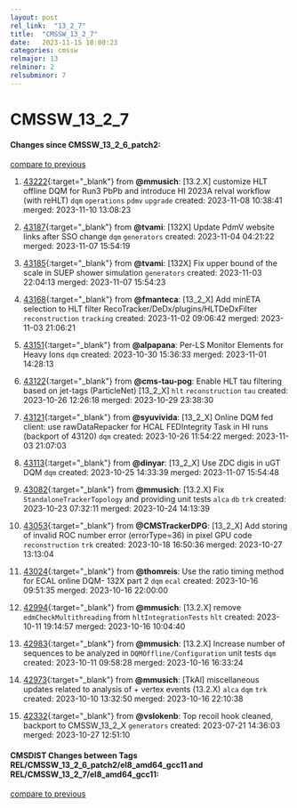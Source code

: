 ```yaml
---
layout: post
rel_link:  "13_2_7"
title:  "CMSSW_13_2_7"
date:   2023-11-15 10:00:23
categories: cmssw
relmajor: 13
relminor: 2
relsubminor: 7
---
```


# CMSSW_13_2_7
#### Changes since CMSSW_13_2_6_patch2:
[compare to previous](https://github.com/cms-sw/cmssw/compare/CMSSW_13_2_6_patch2...CMSSW_13_2_7)



1. [43222](http://github.com/cms-sw/cmssw/pull/43222){:target="_blank"}  from **@mmusich**: [13.2.X] customize HLT offline DQM for Run3 PbPb and introduce HI 2023A relval workflow (with reHLT) `dqm` `operations` `pdmv` `upgrade` created: 2023-11-08 10:38:41 merged: 2023-11-10 13:08:23

2. [43187](http://github.com/cms-sw/cmssw/pull/43187){:target="_blank"}  from **@tvami**: [132X] Update PdmV website links after SSO change `dqm` `generators` created: 2023-11-04 04:21:22 merged: 2023-11-07 15:54:19

3. [43185](http://github.com/cms-sw/cmssw/pull/43185){:target="_blank"}  from **@tvami**: [132X] Fix upper bound of the scale in SUEP shower simulation `generators` created: 2023-11-03 22:04:13 merged: 2023-11-07 15:54:23

4. [43168](http://github.com/cms-sw/cmssw/pull/43168){:target="_blank"}  from **@fmanteca**: [13_2_X] Add minETA selection to HLT filter RecoTracker/DeDx/plugins/HLTDeDxFilter `reconstruction` `tracking` created: 2023-11-02 09:06:42 merged: 2023-11-03 21:06:21

5. [43151](http://github.com/cms-sw/cmssw/pull/43151){:target="_blank"}  from **@alpapana**: Per-LS Monitor Elements for Heavy Ions `dqm` created: 2023-10-30 15:36:33 merged: 2023-11-01 14:28:13

6. [43122](http://github.com/cms-sw/cmssw/pull/43122){:target="_blank"}  from **@cms-tau-pog**: Enable HLT tau filtering based on jet-tags (ParticleNet) [13_2_X] `hlt` `reconstruction` `tau` created: 2023-10-26 12:26:18 merged: 2023-10-29 23:38:30

7. [43121](http://github.com/cms-sw/cmssw/pull/43121){:target="_blank"}  from **@syuvivida**: [13_2_X] Online DQM fed client: use rawDataRepacker for HCAL FEDIntegrity Task in HI runs (backport of 43120) `dqm` created: 2023-10-26 11:54:22 merged: 2023-11-03 21:07:03

8. [43113](http://github.com/cms-sw/cmssw/pull/43113){:target="_blank"}  from **@dinyar**: [13_2_X] Use ZDC digis in uGT DQM `dqm` created: 2023-10-25 14:33:39 merged: 2023-11-07 15:54:48

9. [43082](http://github.com/cms-sw/cmssw/pull/43082){:target="_blank"}  from **@mmusich**: [13.2.X] Fix `StandaloneTrackerTopology` and providing unit tests  `alca` `db` `trk` created: 2023-10-23 07:32:11 merged: 2023-10-24 14:13:39

10. [43053](http://github.com/cms-sw/cmssw/pull/43053){:target="_blank"}  from **@CMSTrackerDPG**: [13_2_X] Add storing of invalid ROC number error (errorType=36) in pixel GPU code `reconstruction` `trk` created: 2023-10-18 16:50:36 merged: 2023-10-27 13:13:04

11. [43024](http://github.com/cms-sw/cmssw/pull/43024){:target="_blank"}  from **@thomreis**: Use the ratio timing method for ECAL online DQM- 132X part 2 `dqm` `ecal` created: 2023-10-16 09:51:35 merged: 2023-10-16 22:00:00

12. [42994](http://github.com/cms-sw/cmssw/pull/42994){:target="_blank"}  from **@mmusich**: [13.2.X] remove `edmCheckMultithreading` from `hltIntegrationTests` `hlt` created: 2023-10-11 19:14:57 merged: 2023-10-16 10:04:40

13. [42983](http://github.com/cms-sw/cmssw/pull/42983){:target="_blank"}  from **@mmusich**: [13.2.X] Increase number of sequences to be analyzed in `DQMOffline/Configuration` unit tests `dqm` created: 2023-10-11 09:58:28 merged: 2023-10-16 16:33:24

14. [42973](http://github.com/cms-sw/cmssw/pull/42973){:target="_blank"}  from **@mmusich**: [TkAl] miscellaneous updates related to analysis of  + vertex events (13.2.X) `alca` `dqm` `trk` created: 2023-10-10 13:32:50 merged: 2023-10-16 22:10:38

15. [42332](http://github.com/cms-sw/cmssw/pull/42332){:target="_blank"}  from **@vslokenb**: Top recoil hook cleaned, backport to CMSSW_13_2_X `generators` created: 2023-07-21 14:36:03 merged: 2023-10-27 12:51:10

#### CMSDIST Changes between Tags REL/CMSSW_13_2_6_patch2/el8_amd64_gcc11 and REL/CMSSW_13_2_7/el8_amd64_gcc11:
[compare to previous](https://github.com/cms-sw/cmsdist/compare/REL/CMSSW_13_2_6_patch2/el8_amd64_gcc11...REL/CMSSW_13_2_7/el8_amd64_gcc11)


